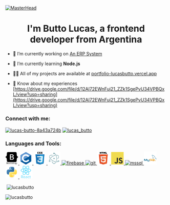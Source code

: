 [![MasterHead](https://lh3.googleusercontent.com/u/0/drive-viewer/AFGJ81oj3r-9AwNxSBY9x5icgv0ZjbJ62u9Kqd9zRHpQuSV3FwZqWPFdOt1nUYCUuxiRzVXUerErzaheLsiH1MNJCaTh1ELw=w2519-h1299)](https://portfolio-lucasbutto.vercel.app/)
<h1 align="center">I'm Butto Lucas, a frontend developer from Argentina</h1>

- 🔭 I’m currently working on [An ERP System](https://github.com/MaxiPepa/bienenstock-corp-web)

- 🌱 I’m currently learning **Node.js**

- 👨‍💻 All of my projects are available at [portfolio-lucasbutto.vercel.app](portfolio-lucasbutto.vercel.app)

- 📄 Know about my experiences [https://drive.google.com/file/d/12Al72EWnFuj21_ZZk1SgePvU34VPBQxL/view?usp=sharing](https://drive.google.com/file/d/12Al72EWnFuj21_ZZk1SgePvU34VPBQxL/view?usp=sharing)

<h3 align="left">Connect with me:</h3>
<p align="left">
<a href="https://linkedin.com/in/lucas-butto-8a43a724b" target="blank"><img align="center" src="https://raw.githubusercontent.com/rahuldkjain/github-profile-readme-generator/master/src/images/icons/Social/linked-in-alt.svg" alt="lucas-butto-8a43a724b" height="30" width="40" /></a>
<a href="https://instagram.com/lucas_butto" target="blank"><img align="center" src="https://raw.githubusercontent.com/rahuldkjain/github-profile-readme-generator/master/src/images/icons/Social/instagram.svg" alt="lucas_butto" height="30" width="40" /></a>
</p>

<h3 align="left">Languages and Tools:</h3>
<p align="left"> 
  <a href="https://getbootstrap.com" target="_blank" rel="noreferrer"> 
  <img src="https://raw.githubusercontent.com/devicons/devicon/master/icons/bootstrap/bootstrap-plain-wordmark.svg" alt="bootstrap" width="40" height="40"/> 
  </a> 
  <a href="https://www.cprogramming.com/" target="_blank" rel="noreferrer"> 
    <img src="https://raw.githubusercontent.com/devicons/devicon/master/icons/c/c-original.svg" alt="c" width="40" height="40"/> 
  </a> 
  <a href="https://www.w3schools.com/css/" target="_blank" rel="noreferrer"> 
    <img src="https://raw.githubusercontent.com/devicons/devicon/master/icons/css3/css3-original-wordmark.svg" alt="css3" width="40" height="40"/> </a> 
  <a href="https://www.electronjs.org" target="_blank" rel="noreferrer"> 
    <img src="https://raw.githubusercontent.com/devicons/devicon/master/icons/electron/electron-original.svg" alt="electron" width="40" height="40"/> 
  </a> 
  <a href="https://firebase.google.com/" target="_blank" rel="noreferrer"> 
    <img src="https://www.vectorlogo.zone/logos/firebase/firebase-icon.svg" alt="firebase" width="40" height="40"/> 
  </a> 
  <a href="https://git-scm.com/" target="_blank" rel="noreferrer"> 
    <img src="https://www.vectorlogo.zone/logos/git-scm/git-scm-icon.svg" alt="git" width="40" height="40"/> 
  </a> 
  <a href="https://www.w3.org/html/" target="_blank" rel="noreferrer"> 
    <img src="https://raw.githubusercontent.com/devicons/devicon/master/icons/html5/html5-original-wordmark.svg" alt="html5" width="40" height="40"/> 
  </a> 
  <a href="https://developer.mozilla.org/en-US/docs/Web/JavaScript" target="_blank" rel="noreferrer"> 
    <img src="https://raw.githubusercontent.com/devicons/devicon/master/icons/javascript/javascript-original.svg" alt="javascript" width="40" height="40"/> 
  </a> 
  <a href="https://www.microsoft.com/en-us/sql-server" target="_blank" rel="noreferrer"> 
    <img src="https://www.svgrepo.com/show/303229/microsoft-sql-server-logo.svg" alt="mssql" width="40" height="40"/> 
  </a> 
  <a href="https://www.mysql.com/" target="_blank" rel="noreferrer"> 
    <img src="https://raw.githubusercontent.com/devicons/devicon/master/icons/mysql/mysql-original-wordmark.svg" alt="mysql" width="40" height="40"/> 
  </a> 
  <a href="https://www.python.org" target="_blank" rel="noreferrer"> 
    <img src="https://raw.githubusercontent.com/devicons/devicon/master/icons/python/python-original.svg" alt="python" width="40" height="40"/> 
  </a> 
  <a href="https://reactjs.org/" target="_blank" rel="noreferrer"> 
    <img src="https://raw.githubusercontent.com/devicons/devicon/master/icons/react/react-original-wordmark.svg" alt="react" width="40" height="40"/> 
  </a> 
</p>

<p>&nbsp;<img align="center" src="https://github-readme-stats.vercel.app/api?username=lucasbutto&show_icons=true&locale=en" alt="lucasbutto" /></p>

<p align="left"> <img src="https://komarev.com/ghpvc/?username=lucasbutto&label=Profile%20views&color=0e75b6&style=flat" alt="lucasbutto" /> </p>

